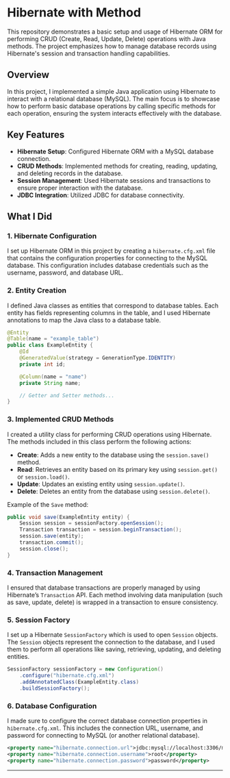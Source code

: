 
# Hibernate with Method

This repository demonstrates a basic setup and usage of Hibernate ORM for performing CRUD (Create, Read, Update, Delete) operations with Java methods. The project emphasizes how to manage database records using Hibernate's session and transaction handling capabilities.

## Overview

In this project, I implemented a simple Java application using Hibernate to interact with a relational database (MySQL). The main focus is to showcase how to perform basic database operations by calling specific methods for each operation, ensuring the system interacts effectively with the database.

## Key Features

- **Hibernate Setup**: Configured Hibernate ORM with a MySQL database connection.
- **CRUD Methods**: Implemented methods for creating, reading, updating, and deleting records in the database.
- **Session Management**: Used Hibernate sessions and transactions to ensure proper interaction with the database.
- **JDBC Integration**: Utilized JDBC for database connectivity.

## What I Did

### 1. Hibernate Configuration

I set up Hibernate ORM in this project by creating a `hibernate.cfg.xml` file that contains the configuration properties for connecting to the MySQL database. This configuration includes database credentials such as the username, password, and database URL.

### 2. Entity Creation

I defined Java classes as entities that correspond to database tables. Each entity has fields representing columns in the table, and I used Hibernate annotations to map the Java class to a database table.

```java
@Entity
@Table(name = "example_table")
public class ExampleEntity {
    @Id
    @GeneratedValue(strategy = GenerationType.IDENTITY)
    private int id;

    @Column(name = "name")
    private String name;

    // Getter and Setter methods...
}
```

### 3. Implemented CRUD Methods

I created a utility class for performing CRUD operations using Hibernate. The methods included in this class perform the following actions:

- **Create**: Adds a new entity to the database using the `session.save()` method.
- **Read**: Retrieves an entity based on its primary key using `session.get()` or `session.load()`.
- **Update**: Updates an existing entity using `session.update()`.
- **Delete**: Deletes an entity from the database using `session.delete()`.

Example of the `Save` method:

```java
public void save(ExampleEntity entity) {
    Session session = sessionFactory.openSession();
    Transaction transaction = session.beginTransaction();
    session.save(entity);
    transaction.commit();
    session.close();
}
```

### 4. Transaction Management

I ensured that database transactions are properly managed by using Hibernate’s `Transaction` API. Each method involving data manipulation (such as save, update, delete) is wrapped in a transaction to ensure consistency.

### 5. Session Factory

I set up a Hibernate `SessionFactory` which is used to open `Session` objects. The `Session` objects represent the connection to the database, and I used them to perform all operations like saving, retrieving, updating, and deleting entities.

```java
SessionFactory sessionFactory = new Configuration()
    .configure("hibernate.cfg.xml")
    .addAnnotatedClass(ExampleEntity.class)
    .buildSessionFactory();
```

### 6. Database Configuration

I made sure to configure the correct database connection properties in `hibernate.cfg.xml`. This includes the connection URL, username, and password for connecting to MySQL (or another relational database).

```xml
<property name="hibernate.connection.url">jdbc:mysql://localhost:3306/my_database</property>
<property name="hibernate.connection.username">root</property>
<property name="hibernate.connection.password">password</property>
```

---

